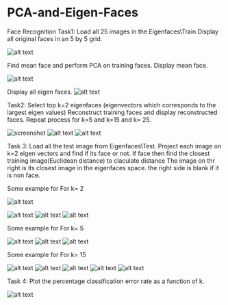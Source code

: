 # PCA-and-Eigen-Faces
Face Recognition
Task1:
Load all 25 images in the Eigenfaces\Train
Display all original faces in an 5 by 5 grid.


![alt text](pictures/original.PNG)


Find mean face and perform PCA on training faces.
Display mean face.


![alt text](pictures/mean_face.PNG)


Display all eigen faces.
![alt text](pictures/eigen_faces.PNG)

Task2:
Select top k=2 eigenfaces (eigenvectors which corresponds to the largest eigen values)
Reconstruct training faces and display reconstructed faces.
Repeat process for k=5 and k=15 and k= 25.

![screenshot](https://github.com/ChahalSandeep/PCA-and-Eigen-Faces/edit/master/pictures/recons_2.PNG)
![alt text](pictures/recons_5.PNG)
![alt text](pictures/recons_15.PNG)


Task 3: 
Load all the test image from Eigenfaces\Test.
Project each image on k=2 eigen vectors and find if its face or not.
If face then find the closest training image(Euclidean distance) to claculate distance 
The image on thr right is its closest image in the eigenfaces space.
the right side is blank if it is non face.

Some example for For k= 2

![alt text](pictures/K_2.PNG)

![alt text](pictures/K_2_1.PNG)
![alt text](pictures/K_2_2.PNG)
![alt text](pictures/K_2_3.PNG)

Some example for For k= 5

![alt text](pictures/K_5.PNG)
![alt text](pictures/K_5_1.PNG)
![alt text](pictures/K_5_2.PNG)


Some example for For k= 15

![alt text](pictures/K_15.PNG)
![alt text](pictures/K_15_1.PNG)
![alt text](pictures/K_15_2.PNG)
![alt text](pictures/K_15_3.PNG)
![alt text](pictures/K_15_4.PNG)


Task 4: Plot the percentage classification error rate as a function of k. 

![alt text](pictures/plot.PNG)
